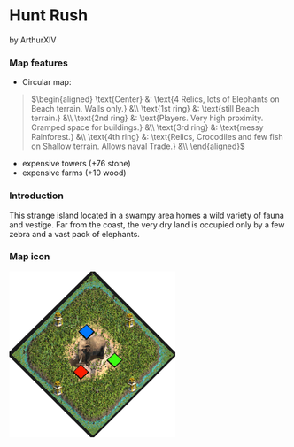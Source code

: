 # Hunt Rush
by ArthurXIV

### Map features
- Circular map:

> $\begin{aligned}
\text{Center}   &: \text{4 Relics, lots of Elephants on Beach terrain. Walls only.} &\\
\text{1st ring} &: \text{still Beach terrain.} &\\
\text{2nd ring} &: \text{Players. Very high proximity. Cramped space for buildings.} &\\
\text{3rd ring} &: \text{messy Rainforest.} &\\
\text{4th ring} &: \text{Relics, Crocodiles and few fish on Shallow terrain. Allows naval Trade.} &\\
\end{aligned}$

- expensive towers (+76 stone)
- expensive farms (+10 wood)

### Introduction
This strange island located in a swampy area homes a wild variety of fauna and
vestige. Far from the coast, the very dry land is occupied only by a few zebra
and a vast pack of elephants.

### Map icon
<img src="ArthurXIV_Hunt_Rush.png" alt="Hunt_Rush_icon" width="300" height="auto">